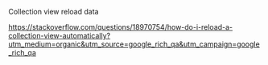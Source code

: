 Collection view reload data

https://stackoverflow.com/questions/18970754/how-do-i-reload-a-collection-view-automatically?utm_medium=organic&utm_source=google_rich_qa&utm_campaign=google_rich_qa
